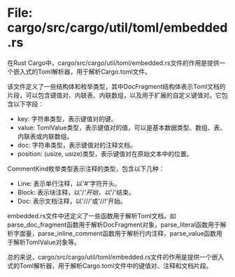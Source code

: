 # File: cargo/src/cargo/util/toml/embedded.rs

在Rust Cargo中，cargo/src/cargo/util/toml/embedded.rs文件的作用是提供一个嵌入式的Toml解析器，用于解析Cargo.toml文件。

该文件定义了一些结构体和枚举类型，其中DocFragment结构体表示Toml文档的片段，可以包含键值对、内联表、内联数组，以及用于扩展的自定义键值对。它包含以下字段：
- key: 字符串类型，表示键值对的键。
- value: TomlValue类型，表示键值对的值，可以是基本数据类型、数组、表、内联表或内联数组。
- doc: 字符串类型，表示键值对的注释文档。
- position: (usize, usize)类型，表示键值对在原始文本中的位置。

CommentKind枚举类型表示注释的类型，包含以下几种：
- Line: 表示单行注释，以'#'字符开头。
- Block: 表示块注释，以'/*'开始，以'*/'结束。
- Doc: 表示文档注释，以'///'或'//!'开始。

embedded.rs文件中还定义了一些函数用于解析Toml文档，如parse_doc_fragment函数用于解析DocFragment对象，parse_literal函数用于解析字面量，parse_inline_comment函数用于解析行内注释，parse_value函数用于解析TomlValue对象等。

总的来说，cargo/src/cargo/util/toml/embedded.rs文件的作用是提供一个嵌入式的Toml解析器，用于解析Cargo.toml文件中的键值对、注释和文档片段。

